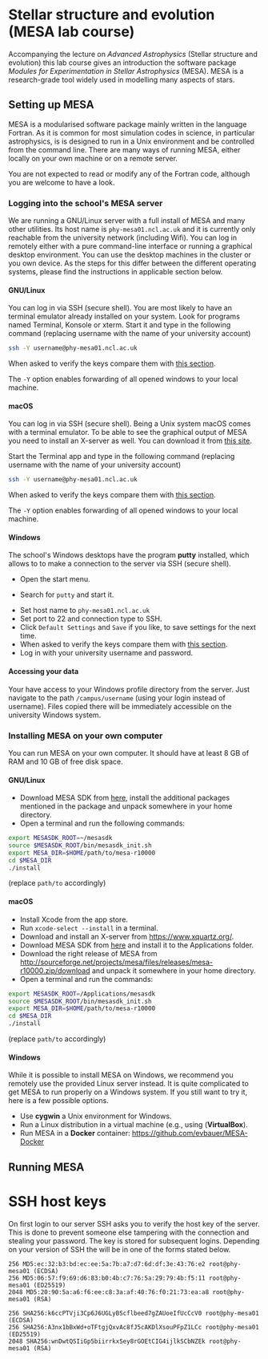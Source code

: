# Stellar structure and evolution (MESA lab course)
Accompanying the lecture on *Advanced Astrophysics* (Stellar structure and evolution) this lab course gives an introduction the software package *Modules for Experimentation in Stellar Astrophysics* (MESA). MESA is a research-grade tool widely used in modelling many aspects of stars.

## Setting up MESA
MESA is a modularised software package mainly written in the language Fortran. As it is common for most simulation codes in science, in particular astrophysics, is is designed to run in a Unix environment and be controlled from the command line. There are many ways of running MESA, either locally on your own machine or on a remote server.

You are not expected to read or modify any of the Fortran code, although you are welcome to have a look.

### Logging into the school's MESA server
We are running a GNU/Linux server with a full install of MESA and many other utilities. Its host name is `phy-mesa01.ncl.ac.uk` and it is currently only reachable from the university network (including Wifi). You can log in remotely either with a pure command-line interface or running a graphical desktop environment. You can use the desktop machines in the cluster or you own device. As the steps for this differ between the different operating systems, please find the instructions in applicable section below.

#### GNU/Linux
You can log in via SSH (secure shell).
You are most likely to have an terminal emulator already installed on your system. Look for programs named Terminal, Konsole or xterm. Start it and type in the following command (replacing username with the name of your university account)
```bash
ssh -Y username@phy-mesa01.ncl.ac.uk
```
When asked to verify the keys compare them with [this section](#ssh-host-keys).

The `-Y` option enables forwarding of all opened windows to your local machine.


#### macOS
You can log in via SSH (secure shell).
Being a Unix system macOS comes with a terminal emulator. To be able to see the graphical output of MESA you need to install an X-server as well. You can download it from [this site](https://www.xquartz.org/).

Start the Terminal app and type in the following command (replacing username with the name of your university account)
```bash
ssh -Y username@phy-mesa01.ncl.ac.uk
```
When asked to verify the keys compare them with [this section](#ssh-host-keys).

The `-Y` option enables forwarding of all opened windows to your local machine.

#### Windows
The school's Windows desktops have the program **putty** installed, which allows to to make a connection to the server via SSH (secure shell).

- Open the start menu.
* Search for `putty` and start it.
- Set host name to `phy-mesa01.ncl.ac.uk`
- Set port to 22 and connection type to SSH.
- Click `Default Settings` and `Save` if you like, to save settings for the next time.
- When asked to verify the keys compare them with [this section](#ssh-host-keys).
- Log in with your university username and password.

#### Accessing your data
Your have access to your Windows profile directory from the server. Just navigate to the path `/campus/username` (using your login instead of username). Files copied there will be immediately accessible on the university Windows system.

### Installing MESA on your own computer
You can run MESA on your own computer. It should have at least 8 GB of RAM and 10 GB of free disk space.

#### GNU/Linux
- Download MESA SDK from [here](http://www.astro.wisc.edu/%7Etownsend/static.php?ref=mesasdk), install the additional packages mentioned in the package and unpack somewhere in your home directory.
- Open a terminal and run the following commands:

```bash
export MESASDK_ROOT=~/mesasdk
source $MESASDK_ROOT/bin/mesasdk_init.sh
export MESA_DIR=$HOME/path/to/mesa-r10000
cd $MESA_DIR
./install
```
(replace `path/to` accordingly)


#### macOS
- Install Xcode from the app store.
- Run `xcode-select --install` in a terminal.
- Download and install an X-server from https://www.xquartz.org/.
- Download MESA SDK from [here](http://www.astro.wisc.edu/%7Etownsend/static.php?ref=mesasdk) and install it to the Applications folder.
- Download the right release of MESA from http://sourceforge.net/projects/mesa/files/releases/mesa-r10000.zip/download and unpack it somewhere in your home directory.
- Open a terminal and run the commands:

```bash
export MESASDK_ROOT=/Applications/mesasdk
source $MESASDK_ROOT/bin/mesasdk_init.sh
export MESA_DIR=$HOME/path/to/mesa-r10000
cd $MESA_DIR
./install
```
(replace `path/to` accordingly)

#### Windows
While it is possible to install MESA on Windows, we recommend you remotely use the provided Linux server instead. It is quite complicated to get MESA to run properly on a Windows system. If you still want to try it, here is a few possible options.
- Use **cygwin** a Unix environment for Windows.
- Run a Linux distribution in a virtual machine (e.g., using (**VirtualBox**).
- Run MESA in a **Docker** container: https://github.com/evbauer/MESA-Docker

## Running MESA

# SSH host keys
On first login to our server SSH asks you to verify the host key of the server. This is done to prevent someone else tampering with the connection and stealing your password. The key is stored for subsequent logins. Depending on your version of SSH the will be in one of the forms stated below.

```
256 MD5:ec:32:b3:bd:ec:ee:5a:7b:a7:d7:6d:df:3e:43:76:e2 root@phy-mesa01 (ECDSA)
256 MD5:06:57:f9:69:d6:83:b0:4b:c7:76:5a:29:79:4b:f5:11 root@phy-mesa01 (ED25519)
2048 MD5:20:90:5a:a6:f6:ee:c8:3a:af:40:76:f0:21:73:ea:a8 root@phy-mesa01 (RSA)
```

```
256 SHA256:k6ccPTVji3Cp6J6UGLyBScflbeed7gZAUoeIfUcCcV0 root@phy-mesa01 (ECDSA)
256 SHA256:A3nx1bBxWd+oTFtgjQxvAc8fJ5cAKDlXsouPFpZ1LCc root@phy-mesa01 (ED25519)
2048 SHA256:wnDwtQSIiGp5biirrkxSey8rGOEtCIG4ijlkSCbNZEk root@phy-mesa01 (RSA)
```
